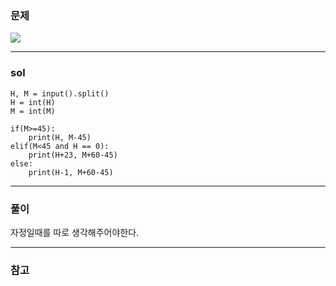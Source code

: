 ### 문제
![](https://images.velog.io/images/chestnut1044/post/ef2f6679-4c97-4b24-b2da-2da56013966b/image.png)

---

### sol
```
H, M = input().split()
H = int(H)
M = int(M)

if(M>=45):
    print(H, M-45)
elif(M<45 and H == 0):
    print(H+23, M+60-45) 
else:
    print(H-1, M+60-45)
```

---
### 풀이

자정일때를 따로 생각해주어야한다.

---

### 참고

